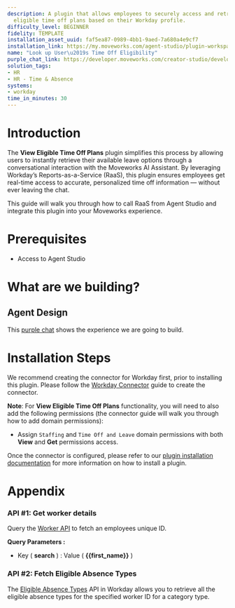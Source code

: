 ```yaml
---
description: A plugin that allows employees to securely access and retrieve their
  eligible time off plans based on their Workday profile.
difficulty_level: BEGINNER
fidelity: TEMPLATE
installation_asset_uuid: faf5ea87-0989-4bb1-9aed-7a680a4e9cf7
installation_link: https://my.moveworks.com/agent-studio/plugin-workspace/plugins?externalAssetId=37e61096-bd69-41f1-8864-de0b36463b0d
name: "Look up User\u2019s Time Off Eligibility"
purple_chat_link: https://developer.moveworks.com/creator-studio/developer-tools/purple-chat/?conversation=%7B%22startTimestamp%22%3A%2211%3A43+AM%22%2C%22messages%22%3A%5B%7B%22parts%22%3A%5B%7B%22richText%22%3A%22Can+you+show+me+the+available+time+off+plans%3F%22%7D%5D%2C%22role%22%3A%22user%22%7D%2C%7B%22parts%22%3A%5B%7B%22reasoningSteps%22%3A%5B%7B%22richText%22%3A%22Authenticating+to+Workday...%22%2C%22status%22%3A%22pending%22%7D%2C%7B%22richText%22%3A%22Retrieving+time+off+plans...%22%2C%22status%22%3A%22pending%22%7D%5D%7D%2C%7B%22richText%22%3A%22%3Cp%3EThe+process+to+retrieve+your+available+time+off+plans+is+currently+ongoing.+I%27ll+update+you+as+soon+as+I+have+more+information.%3Cbr%3E%5Cn%26nbsp%3B%3C%2Fp%3E%5Cn%3Cp%3EHere+are+your+available+time+off+plans%3A%3C%2Fp%3E%5Cn%3Col%3E%5Cn++%3Cli%3E%EF%BB%BF%EF%BB%BF%EF%BB%BFBereavement+Leave%3C%2Fli%3E%5Cn++%3Cli%3E%EF%BB%BF%EF%BB%BF%EF%BB%BFEducation%3C%2Fli%3E%5Cn++%3Cli%3E%EF%BB%BF%EF%BB%BF%EF%BB%BFEmergency+Leave%3C%2Fli%3E%5Cn++%3Cli%3E%EF%BB%BF%EF%BB%BF%EF%BB%BFExtended+Bereavement+Leave%3C%2Fli%3E%5Cn++%3Cli%3E%EF%BB%BF%EF%BB%BF%EF%BB%BFExtended+Jury+Duty+%2F+Court+Subpoena%3C%2Fli%3E%5Cn++%3Cli%3E%EF%BB%BF%EF%BB%BF%EF%BB%BFFloating+Holiday+%28Hours%29+-+8+hours%3C%2Fli%3E%5Cn++%3Cli%3E%EF%BB%BF%EF%BB%BF%EF%BB%BFHealth+Condition+%2F+Third+Party+Sick+Pay%3C%2Fli%3E%5Cn++%3Cli%3E%EF%BB%BF%EF%BB%BF%EF%BB%BFInjury+at+Work%3C%2Fli%3E%5Cn++%3Cli%3E%EF%BB%BF%EF%BB%BF%EF%BB%BFJury+Duty%3C%2Fli%3E%5Cn++%3Cli%3E%EF%BB%BF%EF%BB%BF%EF%BB%BF%EF%BB%BFMilitary+Service%3C%2Fli%3E%5Cn++%3Cli%3E%EF%BB%BF%EF%BB%BF%EF%BB%BF%EF%BB%BFPaid+Time+Off+Adjustment+%28Hours%29+-+8+hours%3C%2Fli%3E%5Cn++%3Cli%3E%EF%BB%BF%EF%BB%BF%EF%BB%BF%EF%BB%BFPersonal+Leave-Less+Than+3+Months%3C%2Fli%3E%5Cn++%3Cli%3E%EF%BB%BF%EF%BB%BF%EF%BB%BF%EF%BB%BFPersonal+Leave-More+Than+3+Months%3C%2Fli%3E%5Cn++%3Cli%3E%EF%BB%BF%EF%BB%BF%EF%BB%BF%EF%BB%BFPlanned+Leave%3C%2Fli%3E%5Cn++%3Cli%3E%EF%BB%BF%EF%BB%BF%EF%BB%BF%EF%BB%BFSick+%28Hours%29+-+8+hours%3C%2Fli%3E%5Cn++%3Cli%3E%EF%BB%BF%EF%BB%BF%EF%BB%BF%EF%BB%BFTime+Off%3C%2Fli%3E%5Cn++%3Cli%3E%EF%BB%BF%EF%BB%BF%EF%BB%BF%EF%BB%BFUSA+Long+Term+Disability%3C%2Fli%3E%5Cn++%3Cli%3E%EF%BB%BF%EF%BB%BF%EF%BB%BF%EF%BB%BFUSA+Short+Term+Disability%3C%2Fli%3E%5Cn++%3Cli%3E%EF%BB%BF%EF%BB%BF%EF%BB%BF%EF%BB%BFVacation+%28Hours%29+-+8+hours%3C%2Fli%3E%5Cn%3C%2Fol%3E%22%7D%2C%7B%22citations%22%3A%5B%7B%22citationTitle%22%3A%22View+time+off+plans+in+Workday%22%2C%22connectorName%22%3A%22workday%22%7D%5D%7D%5D%2C%22role%22%3A%22assistant%22%7D%5D%7D
solution_tags:
- HR
- HR - Time & Absence
systems:
- workday
time_in_minutes: 30
---
```


# Introduction

The **View Eligible Time Off Plans** plugin simplifies this process by allowing users to instantly retrieve their available leave options through a conversational interaction with the Moveworks AI Assistant. By leveraging Workday’s Reports-as-a-Service (RaaS), this plugin ensures employees get real-time access to accurate, personalized time off information — without ever leaving the chat.

This guide will walk you through how to call RaaS from Agent Studio and integrate this plugin into your Moveworks experience.

# Prerequisites

- Access to Agent Studio

# What are we building?

## Agent Design

This [purple chat](https://developer.moveworks.com/creator-studio/developer-tools/purple-chat/?conversation=%7B%22startTimestamp%22%3A%2211%3A43+AM%22%2C%22messages%22%3A%5B%7B%22parts%22%3A%5B%7B%22richText%22%3A%22Can+you+show+me+the+available+time+off+plans%3F%22%7D%5D%2C%22role%22%3A%22user%22%7D%2C%7B%22parts%22%3A%5B%7B%22reasoningSteps%22%3A%5B%7B%22richText%22%3A%22Authenticating+to+Workday...%22%2C%22status%22%3A%22pending%22%7D%2C%7B%22richText%22%3A%22Retrieving+time+off+plans...%22%2C%22status%22%3A%22pending%22%7D%5D%7D%2C%7B%22richText%22%3A%22%3Cp%3EThe+process+to+retrieve+your+available+time+off+plans+is+currently+ongoing.+I%27ll+update+you+as+soon+as+I+have+more+information.%3Cbr%3E%5Cn%26nbsp%3B%3C%2Fp%3E%5Cn%3Cp%3EHere+are+your+available+time+off+plans%3A%3C%2Fp%3E%5Cn%3Col%3E%5Cn++%3Cli%3E%EF%BB%BF%EF%BB%BF%EF%BB%BFBereavement+Leave%3C%2Fli%3E%5Cn++%3Cli%3E%EF%BB%BF%EF%BB%BF%EF%BB%BFEducation%3C%2Fli%3E%5Cn++%3Cli%3E%EF%BB%BF%EF%BB%BF%EF%BB%BFEmergency+Leave%3C%2Fli%3E%5Cn++%3Cli%3E%EF%BB%BF%EF%BB%BF%EF%BB%BFExtended+Bereavement+Leave%3C%2Fli%3E%5Cn++%3Cli%3E%EF%BB%BF%EF%BB%BF%EF%BB%BFExtended+Jury+Duty+%2F+Court+Subpoena%3C%2Fli%3E%5Cn++%3Cli%3E%EF%BB%BF%EF%BB%BF%EF%BB%BFFloating+Holiday+%28Hours%29+-+8+hours%3C%2Fli%3E%5Cn++%3Cli%3E%EF%BB%BF%EF%BB%BF%EF%BB%BFHealth+Condition+%2F+Third+Party+Sick+Pay%3C%2Fli%3E%5Cn++%3Cli%3E%EF%BB%BF%EF%BB%BF%EF%BB%BFInjury+at+Work%3C%2Fli%3E%5Cn++%3Cli%3E%EF%BB%BF%EF%BB%BF%EF%BB%BFJury+Duty%3C%2Fli%3E%5Cn++%3Cli%3E%EF%BB%BF%EF%BB%BF%EF%BB%BF%EF%BB%BFMilitary+Service%3C%2Fli%3E%5Cn++%3Cli%3E%EF%BB%BF%EF%BB%BF%EF%BB%BF%EF%BB%BFPaid+Time+Off+Adjustment+%28Hours%29+-+8+hours%3C%2Fli%3E%5Cn++%3Cli%3E%EF%BB%BF%EF%BB%BF%EF%BB%BF%EF%BB%BFPersonal+Leave-Less+Than+3+Months%3C%2Fli%3E%5Cn++%3Cli%3E%EF%BB%BF%EF%BB%BF%EF%BB%BF%EF%BB%BFPersonal+Leave-More+Than+3+Months%3C%2Fli%3E%5Cn++%3Cli%3E%EF%BB%BF%EF%BB%BF%EF%BB%BF%EF%BB%BFPlanned+Leave%3C%2Fli%3E%5Cn++%3Cli%3E%EF%BB%BF%EF%BB%BF%EF%BB%BF%EF%BB%BFSick+%28Hours%29+-+8+hours%3C%2Fli%3E%5Cn++%3Cli%3E%EF%BB%BF%EF%BB%BF%EF%BB%BF%EF%BB%BFTime+Off%3C%2Fli%3E%5Cn++%3Cli%3E%EF%BB%BF%EF%BB%BF%EF%BB%BF%EF%BB%BFUSA+Long+Term+Disability%3C%2Fli%3E%5Cn++%3Cli%3E%EF%BB%BF%EF%BB%BF%EF%BB%BF%EF%BB%BFUSA+Short+Term+Disability%3C%2Fli%3E%5Cn++%3Cli%3E%EF%BB%BF%EF%BB%BF%EF%BB%BF%EF%BB%BFVacation+%28Hours%29+-+8+hours%3C%2Fli%3E%5Cn%3C%2Fol%3E%22%7D%2C%7B%22citations%22%3A%5B%7B%22citationTitle%22%3A%22View+time+off+plans+in+Workday%22%2C%22connectorName%22%3A%22workday%22%7D%5D%7D%5D%2C%22role%22%3A%22assistant%22%7D%5D%7D) shows the experience we are going to build.

# Installation Steps

We recommend creating the connector for Workday first, prior to installing this plugin. Please follow the [Workday Connector](https://developer.moveworks.com/creator-studio/resources/connector/?id=workday) guide to create the connector. 

**Note**: For **View Eligible Time Off Plans** functionality, you will need to also add the following permissions (the connector guide will walk you through how to add domain permissions): 

- Assign `Staffing` and `Time Off and Leave` domain permissions with both **View** and **Get** permissions access.

Once the connector is configured, please refer to our [plugin installation documentation](https://help.moveworks.com/docs/ai-agent-marketplace) for more information on how to install a plugin. 

# Appendix

### API #1: Get worker details

Query the [Worker API](https://community.workday.com/sites/default/files/file-hosting/restapi/index.html#common/v1/get-/workers) to fetch an employees unique ID.

**Query Parameters :**

- Key ( **search** ) : Value ( **{{first_name}}** )

### API #2: Fetch Eligible Absence Types

The [Eligible Absence Types](https://community.workday.com/sites/default/files/file-hosting/restapi/index.html#absenceManagement/v2/get-/workers/-ID-/eligibleAbsenceTypes) API in Workday allows you to retrieve all the eligible absence types for the specified worker ID for a category type.